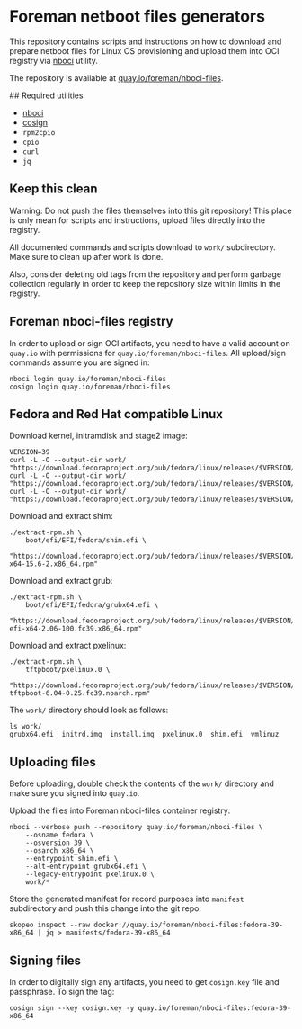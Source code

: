 # Foreman netboot files generators

This repository contains scripts and instructions on how to download and
prepare netboot files for Linux OS provisioning and upload them into OCI
registry via [nboci](https://github.com/osbuild/nboci) utility.

The repository is available at [quay.io/foreman/nboci-files](https://quay.io/repository/foreman/nboci-files).

## Required utilities

* [nboci](https://github.com/osbuild/nboci)
* [cosign](https://github.com/sigstore/cosign)
* `rpm2cpio`
* `cpio`
* `curl`
* `jq`

## Keep this clean

Warning: Do not push the files themselves into this git repository! This place
is only mean for scripts and instructions, upload files directly into the
registry.

All documented commands and scripts download to `work/` subdirectory. Make sure
to clean up after work is done.

Also, consider deleting old tags from the repository and perform garbage
collection regularly in order to keep the repository size within limits in the
registry.

## Foreman nboci-files registry

In order to upload or sign OCI artifacts, you need to have a valid account on
`quay.io` with permissions for `quay.io/foreman/nboci-files`. All upload/sign
commands assume you are signed in:

    nboci login quay.io/foreman/nboci-files
    cosign login quay.io/foreman/nboci-files

## Fedora and Red Hat compatible Linux

Download kernel, initramdisk and stage2 image:

    VERSION=39
    curl -L -O --output-dir work/ "https://download.fedoraproject.org/pub/fedora/linux/releases/$VERSION/Everything/x86_64/os/images/pxeboot/vmlinuz"
    curl -L -O --output-dir work/ "https://download.fedoraproject.org/pub/fedora/linux/releases/$VERSION/Everything/x86_64/os/images/pxeboot/initrd.img"
    curl -L -O --output-dir work/ "https://download.fedoraproject.org/pub/fedora/linux/releases/$VERSION/Everything/x86_64/os/images/install.img"

Download and extract shim:

    ./extract-rpm.sh \
        boot/efi/EFI/fedora/shim.efi \
        "https://download.fedoraproject.org/pub/fedora/linux/releases/$VERSION/Everything/x86_64/os/Packages/s/shim-x64-15.6-2.x86_64.rpm"

Download and extract grub:

    ./extract-rpm.sh \
        boot/efi/EFI/fedora/grubx64.efi \
        "https://download.fedoraproject.org/pub/fedora/linux/releases/$VERSION/Everything/x86_64/os/Packages/g/grub2-efi-x64-2.06-100.fc39.x86_64.rpm"

Download and extract pxelinux:

    ./extract-rpm.sh \
        tftpboot/pxelinux.0 \
        "https://download.fedoraproject.org/pub/fedora/linux/releases/$VERSION/Everything/x86_64/os/Packages/s/syslinux-tftpboot-6.04-0.25.fc39.noarch.rpm"

The `work/` directory should look as follows:

    ls work/
    grubx64.efi  initrd.img  install.img  pxelinux.0  shim.efi  vmlinuz

## Uploading files

Before uploading, double check the contents of the `work/` directory and make
sure you signed into `quay.io`.

Upload the files into Foreman nboci-files container registry:

    nboci --verbose push --repository quay.io/foreman/nboci-files \
        --osname fedora \
        --osversion 39 \
        --osarch x86_64 \
        --entrypoint shim.efi \
        --alt-entrypoint grubx64.efi \
        --legacy-entrypoint pxelinux.0 \
        work/*

Store the generated manifest for record purposes into `manifest` subdirectory and push this change into the git repo:

    skopeo inspect --raw docker://quay.io/foreman/nboci-files:fedora-39-x86_64 | jq > manifests/fedora-39-x86_64

## Signing files

In order to digitally sign any artifacts, you need to get `cosign.key` file and passphrase. To sign the tag:

    cosign sign --key cosign.key -y quay.io/foreman/nboci-files:fedora-39-x86_64

